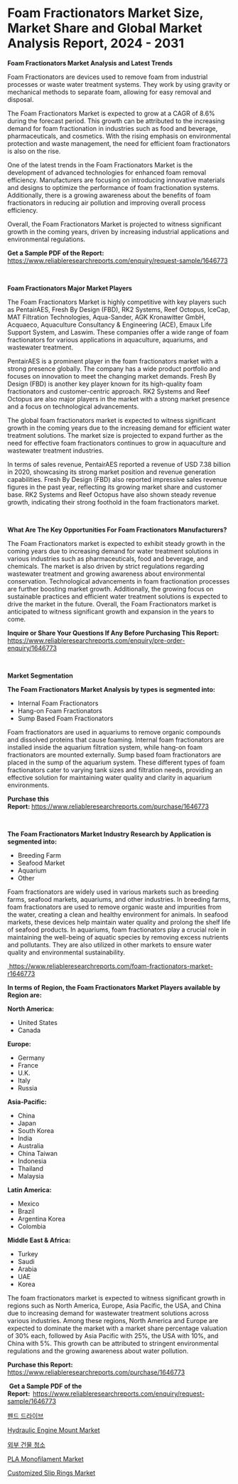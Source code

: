 <p><h1>Foam Fractionators Market Size, Market Share and Global Market Analysis Report, 2024 - 2031</h1></p><p><strong>Foam Fractionators Market Analysis and Latest Trends</strong></p>
<p><p>Foam Fractionators are devices used to remove foam from industrial processes or waste water treatment systems. They work by using gravity or mechanical methods to separate foam, allowing for easy removal and disposal.</p><p>The Foam Fractionators Market is expected to grow at a CAGR of 8.6% during the forecast period. This growth can be attributed to the increasing demand for foam fractionation in industries such as food and beverage, pharmaceuticals, and cosmetics. With the rising emphasis on environmental protection and waste management, the need for efficient foam fractionators is also on the rise.</p><p>One of the latest trends in the Foam Fractionators Market is the development of advanced technologies for enhanced foam removal efficiency. Manufacturers are focusing on introducing innovative materials and designs to optimize the performance of foam fractionation systems. Additionally, there is a growing awareness about the benefits of foam fractionators in reducing air pollution and improving overall process efficiency.</p><p>Overall, the Foam Fractionators Market is projected to witness significant growth in the coming years, driven by increasing industrial applications and environmental regulations.</p></p>
<p><strong>Get a Sample PDF of the Report:&nbsp;</strong> <a href="https://www.reliableresearchreports.com/enquiry/request-sample/1646773">https://www.reliableresearchreports.com/enquiry/request-sample/1646773</a></p>
<p>&nbsp;</p>
<p><strong>Foam Fractionators Major Market Players</strong></p>
<p><p>The Foam Fractionators Market is highly competitive with key players such as PentairAES, Fresh By Design (FBD), RK2 Systems, Reef Octopus, IceCap, MAT Filtration Technologies, Aqua-Sander, AGK Kronawitter GmbH, Acquaeco, Aquaculture Consultancy & Engineering (ACE), Emaux Life Support System, and Laswim. These companies offer a wide range of foam fractionators for various applications in aquaculture, aquariums, and wastewater treatment.</p><p>PentairAES is a prominent player in the foam fractionators market with a strong presence globally. The company has a wide product portfolio and focuses on innovation to meet the changing market demands. Fresh By Design (FBD) is another key player known for its high-quality foam fractionators and customer-centric approach. RK2 Systems and Reef Octopus are also major players in the market with a strong market presence and a focus on technological advancements.</p><p>The global foam fractionators market is expected to witness significant growth in the coming years due to the increasing demand for efficient water treatment solutions. The market size is projected to expand further as the need for effective foam fractionators continues to grow in aquaculture and wastewater treatment industries.</p><p>In terms of sales revenue, PentairAES reported a revenue of USD 7.38 billion in 2020, showcasing its strong market position and revenue generation capabilities. Fresh By Design (FBD) also reported impressive sales revenue figures in the past year, reflecting its growing market share and customer base. RK2 Systems and Reef Octopus have also shown steady revenue growth, indicating their strong foothold in the foam fractionators market.</p></p>
<p>&nbsp;</p>
<p><strong>What Are The Key Opportunities For Foam Fractionators Manufacturers?</strong></p>
<p><p>The Foam Fractionators market is expected to exhibit steady growth in the coming years due to increasing demand for water treatment solutions in various industries such as pharmaceuticals, food and beverage, and chemicals. The market is also driven by strict regulations regarding wastewater treatment and growing awareness about environmental conservation. Technological advancements in foam fractionation processes are further boosting market growth. Additionally, the growing focus on sustainable practices and efficient water treatment solutions is expected to drive the market in the future. Overall, the Foam Fractionators market is anticipated to witness significant growth and expansion in the years to come.</p></p>
<p><strong>Inquire or Share Your Questions If Any Before Purchasing This Report:</strong> <a href="https://www.reliableresearchreports.com/enquiry/pre-order-enquiry/1646773">https://www.reliableresearchreports.com/enquiry/pre-order-enquiry/1646773</a></p>
<p>&nbsp;</p>
<p><strong>Market Segmentation</strong></p>
<p><strong>The Foam Fractionators Market Analysis by types is segmented into:</strong></p>
<p><ul><li>Internal Foam Fractionators</li><li>Hang-on Foam Fractionators</li><li>Sump Based Foam Fractionators</li></ul></p>
<p><p>Foam fractionators are used in aquariums to remove organic compounds and dissolved proteins that cause foaming. Internal foam fractionators are installed inside the aquarium filtration system, while hang-on foam fractionators are mounted externally. Sump based foam fractionators are placed in the sump of the aquarium system. These different types of foam fractionators cater to varying tank sizes and filtration needs, providing an effective solution for maintaining water quality and clarity in aquarium environments.</p></p>
<p><strong>Purchase this Report:&nbsp;</strong><a href="https://www.reliableresearchreports.com/purchase/1646773">https://www.reliableresearchreports.com/purchase/1646773</a></p>
<p>&nbsp;</p>
<p><strong>The Foam Fractionators Market Industry Research by Application is segmented into:</strong></p>
<p><ul><li>Breeding Farm</li><li>Seafood Market</li><li>Aquarium</li><li>Other</li></ul></p>
<p><p>Foam fractionators are widely used in various markets such as breeding farms, seafood markets, aquariums, and other industries. In breeding farms, foam fractionators are used to remove organic waste and impurities from the water, creating a clean and healthy environment for animals. In seafood markets, these devices help maintain water quality and prolong the shelf life of seafood products. In aquariums, foam fractionators play a crucial role in maintaining the well-being of aquatic species by removing excess nutrients and pollutants. They are also utilized in other markets to ensure water quality and environmental sustainability.</p></p>
<p><a href="https://www.reliableresearchreports.com/foam-fractionators-market-r1646773">&nbsp;https://www.reliableresearchreports.com/foam-fractionators-market-r1646773</a></p>
<p><strong>In terms of Region, the Foam Fractionators Market Players available by Region are:</strong></p>
<p>
    <p> <strong> North America: </strong>
        <ul>
            <li>United States</li>
            <li>Canada</li>
        </ul>
        </p> 
    <p> <strong> Europe: </strong>
        <ul>
            <li>Germany</li>
            <li>France</li>
            <li>U.K.</li>
            <li>Italy</li>
            <li>Russia</li>
        </ul>
        </p> 
    <p> <strong> Asia-Pacific: </strong>
        <ul>
            <li>China</li>
            <li>Japan</li>
            <li>South Korea</li>
            <li>India</li>
            <li>Australia</li>
            <li>China Taiwan</li>
            <li>Indonesia</li>
            <li>Thailand</li>
            <li>Malaysia</li>
        </ul>
        </p> 
    <p> <strong> Latin America: </strong>
        <ul>
            <li>Mexico</li>
            <li>Brazil</li>
            <li>Argentina Korea</li>
            <li>Colombia</li>
        </ul>
        </p> 
    <p> <strong> Middle East & Africa: </strong>
        <ul>
            <li>Turkey</li>
            <li>Saudi</li>
            <li>Arabia</li>
            <li>UAE</li>
            <li>Korea</li>
        </ul>
    </p>
    </p>
<p><p>The foam fractionators market is expected to witness significant growth in regions such as North America, Europe, Asia Pacific, the USA, and China due to increasing demand for wastewater treatment solutions across various industries. Among these regions, North America and Europe are expected to dominate the market with a market share percentage valuation of 30% each, followed by Asia Pacific with 25%, the USA with 10%, and China with 5%. This growth can be attributed to stringent environmental regulations and the growing awareness about water pollution.</p></p>
<p><strong>Purchase this Report: </strong><a href="https://www.reliableresearchreports.com/purchase/1646773">https://www.reliableresearchreports.com/purchase/1646773</a></p>
<p>&nbsp;<strong>Get a Sample PDF of the Report:&nbsp;&nbsp;</strong><a href="https://www.reliableresearchreports.com/enquiry/request-sample/1646773">https://www.reliableresearchreports.com/enquiry/request-sample/1646773</a></p>
<p><strong></strong></p>
<p><p><a href="https://github.com/sammyUltyylrich9067856/Market-Research-Report-List-1/blob/main/735354134881.md">펜드 드라이브</a></p><p><a href="https://github.com/seekum/Market-Research-Report-List-2/blob/main/hydraulic-engine-mount-market.md">Hydraulic Engine Mount Market</a></p><p><a href="https://github.com/Elenrrera7685/Market-Research-Report-List-1/blob/main/249345534880.md">외부 건물 청소</a></p><p><a href="https://issuu.com/reportprime-2/docs/pla-monofilament-market-size-2030.pptx">PLA Monofilament Market</a></p><p><a href="https://github.com/timeliteaut/Market-Research-Report-List-2/blob/main/customized-slip-rings-market.md">Customized Slip Rings Market</a></p></p>